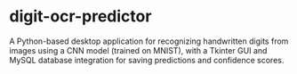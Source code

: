 # digit-ocr-predictor
A Python-based desktop application for recognizing handwritten digits from images using a CNN model (trained on MNIST), with a Tkinter GUI and MySQL database integration for saving predictions and confidence scores.
